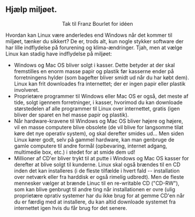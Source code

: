 <?php require("../../entete.php"); ?> <?php require("../../base.php"); ?> <?php require("../../fonctions.php"); ?>

<div id="corps">

<h2>Hjælp miljøet.</h2>

<p align="center">Tak til Franz Bourlet for idéen</p>

<p>Hvordan kan Linux være anderledes end Windows når det kommer til miljøet, tænker du sikkert? De er, trods alt, kun nogle stykker software der har lille indflydelse på forurening og klima-ændringer. Tjah, men at vælge Linux kan stadig have indflydelse på miljøet:</p>

<ul>

<li>Windows og Mac OS bliver solgt i kasser. Dette betyder at der skal fremstilles en enorm masse papir og plastik før kasserne ender på forretningens hylder (som bagefter bliver smidt ud når du har købt dem). Linux kan frit downloades fra internettet; der er ingen papir eller plastik involveret.</li>

<li>Proprietære programmer til Windows eller Mac OS er også, det meste af tide, solgt igennem forretninger, i kasser, hvorimod du kan downloade størstedelen af alle programmer til Linux over internettet, gratis (igen bliver der sparet en hel masse papir og plastik).</li>

<li>Når hardware-kravene til Windows og Mac OS bliver højere og højere, vil en masse computere blive obsolete (de vil blive for langsomme tilat køre det nye operativ system), og skal derefter smides ud... Men siden Linux kører godt, selv på gammel hardware, kan man genbruge de gamle computere til andre formål (opbevaring, internet adgang, multimedie box, etc.) i stedet for at smide dem ud!</li>

<li>Millioner af CD'er bliver trykt til at putte i Windows og Mac OS kasser for derefter at blive solgt til kunderne. Linux skal også brændes til en CD inden det kan installeres (i de fleste tilfælde i hvert fald -- installation over netværk eller fra harddisk er også rimelig udbredt). Men de fleste mennesker vælger at brænde Linuc til en re-writable CD ("CD-RW"), som kan blive genbrugt til andre ting når installationen er ovre (ulig proprietære oprativ systemer har du ikke brug for at gemme CD'en når du er færdig med at installere, du kan altid downloade systemet fra internettet igen hvis du får brug for det senere. </li>

</ul>

</div>


